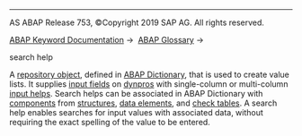   

* * *

AS ABAP Release 753, ©Copyright 2019 SAP AG. All rights reserved.

[ABAP Keyword Documentation](https://help.sap.com/doc/abapdocu_753_index_htm/7.53/en-US/abenabap.htm) →  [ABAP Glossary](https://help.sap.com/doc/abapdocu_753_index_htm/7.53/en-US/abenabap_glossary.htm) → 

search help

A [repository object](https://help.sap.com/doc/abapdocu_753_index_htm/7.53/en-US/abenrepository_object_glosry.htm "Glossary Entry"), defined in [ABAP Dictionary](https://help.sap.com/doc/abapdocu_753_index_htm/7.53/en-US/abenabap_dictionary_glosry.htm "Glossary Entry"), that is used to create value lists. It supplies [input fields](https://help.sap.com/doc/abapdocu_753_index_htm/7.53/en-US/abeninput_output_field_glosry.htm "Glossary Entry") on [dynpros](https://help.sap.com/doc/abapdocu_753_index_htm/7.53/en-US/abendynpro_glosry.htm "Glossary Entry") with single-column or multi-column [input helps](https://help.sap.com/doc/abapdocu_753_index_htm/7.53/en-US/abeninput_help_glosry.htm "Glossary Entry"). Search helps can be associated in ABAP Dictionary with [components](https://help.sap.com/doc/abapdocu_753_index_htm/7.53/en-US/abencomponent_glosry.htm "Glossary Entry") from [structures](https://help.sap.com/doc/abapdocu_753_index_htm/7.53/en-US/abenstructure_glosry.htm "Glossary Entry"), [data elements](https://help.sap.com/doc/abapdocu_753_index_htm/7.53/en-US/abendata_element_glosry.htm "Glossary Entry"), and [check tables](https://help.sap.com/doc/abapdocu_753_index_htm/7.53/en-US/abencheck_table_glosry.htm "Glossary Entry"). A search help enables searches for input values with associated data, without requiring the exact spelling of the value to be entered.